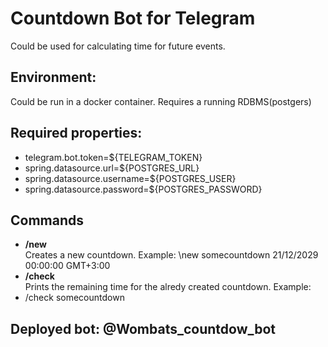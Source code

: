# Countdown Bot for Telegram

Could be used for calculating time for future events.

## Environment:
  Could be run in a docker container. Requires a running RDBMS(postgers)
## Required properties:
-   telegram.bot.token=${TELEGRAM_TOKEN}
-   spring.datasource.url=${POSTGRES_URL}
-   spring.datasource.username=${POSTGRES_USER}
-   spring.datasource.password=${POSTGRES_PASSWORD}

## Commands
- **/new**
<br> Creates a new countdown.
Example: \new somecountdown 21/12/2029 00:00:00 GMT+3:00
- **/check**
<br> Prints the remaining time for the alredy created countdown.
Example:
- /check somecountdown

## Deployed bot: @Wombats_countdow_bot
